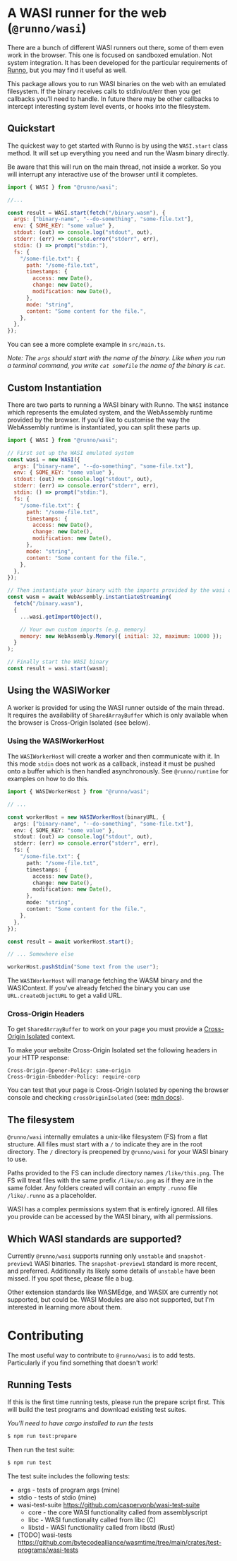 # A WASI runner for the web (`@runno/wasi`)

There are a bunch of different WASI runners out there, some of them even work in
the browser. This one is focused on sandboxed emulation. Not system integration.
It has been developed for the particular requirements of [Runno](runno.dev),
but you may find it useful as well.

This package allows you to run WASI binaries on the web with an emulated
filesystem. If the binary receives calls to stdin/out/err then you get callbacks
you'll need to handle. In future there may be other callbacks to intercept
interesting system level events, or hooks into the filesystem.

## Quickstart

The quickest way to get started with Runno is by using the `WASI.start` class
method. It will set up everything you need and run the Wasm binary directly.

Be aware that this will run on the main thread, not inside a worker. So you will
interrupt any interactive use of the browser until it completes.

```js
import { WASI } from "@runno/wasi";

//...

const result = WASI.start(fetch("/binary.wasm"), {
  args: ["binary-name", "--do-something", "some-file.txt"],
  env: { SOME_KEY: "some value" },
  stdout: (out) => console.log("stdout", out),
  stderr: (err) => console.error("stderr", err),
  stdin: () => prompt("stdin:"),
  fs: {
    "/some-file.txt": {
      path: "/some-file.txt",
      timestamps: {
        access: new Date(),
        change: new Date(),
        modification: new Date(),
      },
      mode: "string",
      content: "Some content for the file.",
    },
  },
});
```

You can see a more complete example in `src/main.ts`.

_Note: The `args` should start with the name of the binary. Like when you run
a terminal command, you write `cat somefile` the name of the binary is `cat`._

## Custom Instantiation

There are two parts to running a WASI binary with Runno. The `WASI` instance
which represents the emulated system, and the WebAssembly runtime provided by
the browser. If you'd like to customise the way the WebAssembly runtime is
instantiated, you can split these parts up.

```js
import { WASI } from "@runno/wasi";

// First set up the WASI emulated system
const wasi = new WASI({
  args: ["binary-name", "--do-something", "some-file.txt"],
  env: { SOME_KEY: "some value" },
  stdout: (out) => console.log("stdout", out),
  stderr: (err) => console.error("stderr", err),
  stdin: () => prompt("stdin:"),
  fs: {
    "/some-file.txt": {
      path: "/some-file.txt",
      timestamps: {
        access: new Date(),
        change: new Date(),
        modification: new Date(),
      },
      mode: "string",
      content: "Some content for the file.",
    },
  },
});

// Then instantiate your binary with the imports provided by the wasi object
const wasm = await WebAssembly.instantiateStreaming(
  fetch("/binary.wasm"),
  {
    ...wasi.getImportObject(),

    // Your own custom imports (e.g. memory)
    memory: new WebAssembly.Memory({ initial: 32, maximum: 10000 });
  }
);

// Finally start the WASI binary
const result = wasi.start(wasm);
```

## Using the WASIWorker

A worker is provided for using the WASI runner outside of the main thread. It
requires the availability of `SharedArrayBuffer` which is only available when
the browser is Cross-Origin Isolated (see below).

### Using the WASIWorkerHost

The `WASIWorkerHost` will create a worker and then communicate with it. In this
mode `stdin` does not work as a callback, instead it must be pushed onto a
buffer which is then handled asynchronously. See `@runno/runtime` for examples
on how to do this.

```ts
import { WASIWorkerHost } from "@runno/wasi";

// ...

const workerHost = new WASIWorkerHost(binaryURL, {
  args: ["binary-name", "--do-something", "some-file.txt"],
  env: { SOME_KEY: "some value" },
  stdout: (out) => console.log("stdout", out),
  stderr: (err) => console.error("stderr", err),
  fs: {
    "/some-file.txt": {
      path: "/some-file.txt",
      timestamps: {
        access: new Date(),
        change: new Date(),
        modification: new Date(),
      },
      mode: "string",
      content: "Some content for the file.",
    },
  },
});

const result = await workerHost.start();

// ... Somewhere else

workerHost.pushStdin("Some text from the user");
```

The `WASIWorkerHost` will manage fetching the WASM binary and the WASIContext.
If you've already fetched the binary you can use `URL.createObjectURL` to get a
valid URL.

### Cross-Origin Headers

To get `SharedArrayBuffer` to work on your page you must provide a
[Cross-Origin Isolated](https://web.dev/cross-origin-isolation-guide/) context.

To make your website Cross-Origin Isolated set the following headers in your
HTTP response:

```
Cross-Origin-Opener-Policy: same-origin
Cross-Origin-Embedder-Policy: require-corp
```

You can test that your page is Cross-Origin Isolated by opening the browser
console and checking `crossOriginIsolated` (see: [mdn docs](https://developer.mozilla.org/en-US/docs/Web/API/crossOriginIsolated)).

## The filesystem

`@runno/wasi` internally emulates a unix-like filesystem (FS) from a flat
structure. All files must start with a `/` to indicate they are in the root
directory. The `/` directory is preopened by `@runno/wasi` for your WASI binary
to use.

Paths provided to the FS can include directory names `/like/this.png`. The FS
will treat files with the same prefix `/like/so.png` as if they are in the same
folder. Any folders created will contain an empty `.runno` file `/like/.runno`
as a placeholder.

WASI has a complex permissions system that is entirely ignored. All files you
provide can be accessed by the WASI binary, with all permissions.

## Which WASI standards are supported?

Currently `@runno/wasi` supports running only `unstable` and `snapshot-preview1`
WASI binaries. The `snapshot-preview1` standard is more recent, and preferred.
Additionally its likely some details of `unstable` have been missed. If you spot
these, please file a bug.

Other extension standards like WASMEdge, and WASIX are currently not supported,
but could be. WASI Modules are also not supported, but I'm interested in
learning more about them.

# Contributing

The most useful way to contribute to `@runno/wasi` is to add tests. Particularly
if you find something that doesn't work!

## Running Tests

If this is the first time running tests, please run the prepare script first.
This will build the test programs and download existing test suites.

_You'll need to have cargo installed to run the tests_

```sh
$ npm run test:prepare
```

Then run the test suite:

```sh
$ npm run test
```

The test suite includes the following tests:

- args - tests of program args (mine)
- stdio - tests of stdio (mine)
- wasi-test-suite https://github.com/caspervonb/wasi-test-suite
  - core - the core WASI functionality called from assemblyscript
  - libc - WASI functionality called from libc (C)
  - libstd - WASI functionality called from libstd (Rust)
- [TODO] wasi-tests https://github.com/bytecodealliance/wasmtime/tree/main/crates/test-programs/wasi-tests
